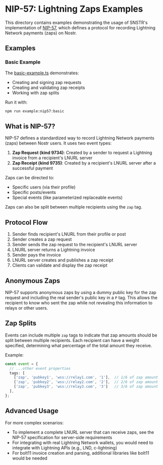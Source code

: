 # NIP-57: Lightning Zaps Examples

This directory contains examples demonstrating the usage of SNSTR's implementation of [NIP-57](https://github.com/nostr-protocol/nips/blob/master/57.md), which defines a protocol for recording Lightning Network payments (zaps) on Nostr.

## Examples

### Basic Example

The [basic-example.ts](./basic-example.ts) demonstrates:
- Creating and signing zap requests
- Creating and validating zap receipts
- Working with zap splits

Run it with:

```bash
npm run example:nip57:basic
```

## What is NIP-57?

NIP-57 defines a standardized way to record Lightning Network payments (zaps) between Nostr users. It uses two event types:

1. **Zap Request (kind 9734)**: Created by a sender to request a Lightning invoice from a recipient's LNURL server
2. **Zap Receipt (kind 9735)**: Created by a recipient's LNURL server after a successful payment

Zaps can be directed to:
- Specific users (via their profile)
- Specific posts/events
- Special events (like parameterized replaceable events)

Zaps can also be split between multiple recipients using the `zap` tag.

## Protocol Flow

1. Sender finds recipient's LNURL from their profile or post
2. Sender creates a zap request
3. Sender sends the zap request to the recipient's LNURL server
4. LNURL server returns a Lightning invoice
5. Sender pays the invoice
6. LNURL server creates and publishes a zap receipt
7. Clients can validate and display the zap receipt

## Anonymous Zaps

NIP-57 supports anonymous zaps by using a dummy public key for the zap request and including the real sender's public key in a `P` tag. This allows the recipient to know who sent the zap while not revealing this information to relays or other users.

## Zap Splits

Events can include multiple `zap` tags to indicate that zap amounts should be split between multiple recipients. Each recipient can have a weight specified, determining what percentage of the total amount they receive.

Example:

```typescript
const event = {
  // ...other event properties
  tags: [
    ['zap', 'pubkey1', 'wss://relay1.com', '1'],  // 1/6 of zap amount
    ['zap', 'pubkey2', 'wss://relay2.com', '2'],  // 2/6 of zap amount
    ['zap', 'pubkey3', 'wss://relay3.com', '3']   // 3/6 of zap amount
  ],
};
```

## Advanced Usage

For more complex scenarios:

- To implement a complete LNURL server that can receive zaps, see the NIP-57 specification for server-side requirements
- For integrating with real Lightning Network wallets, you would need to integrate with Lightning APIs (e.g., LND, c-lightning)
- For bolt11 invoice creation and parsing, additional libraries like bolt11 would be needed 
